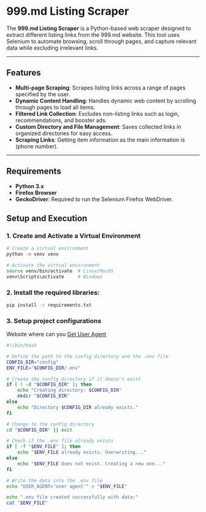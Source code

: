 # 999.md Listing Scraper  

The **999.md Listing Scraper** is a Python-based web scraper designed to extract different listing links from the 999.md website. This tool uses Selenium to automate browsing, scroll through pages, and capture relevant data while excluding irrelevant links.

---

## Features  

- **Multi-page Scraping**: Scrapes listing links across a range of pages specified by the user.  
- **Dynamic Content Handling**: Handles dynamic web content by scrolling through pages to load all items.  
- **Filtered Link Collection**: Excludes non-listing links such as login, recommendations, and booster ads.  
- **Custom Directory and File Management**: Saves collected links in organized directories for easy access.
- **Scraping Links**: Getting item information as the main information is (phone number).

---

## Requirements  

- **Python 3.x**  
- **Firefox Browser**  
- **GeckoDriver**: Required to run the Selenium Firefox WebDriver.

## Setup and Execution  

### 1. Create and Activate a Virtual Environment  

```bash
# Create a virtual environment
python -m venv venv  

# Activate the virtual environment
source venv/bin/activate  # Linux/MacOS  
venv\Scripts\activate     # Windows  
```

### 2. Install the required libraries:  

```bash
pip install -r requirements.txt
```

### 3. Setup project configurations
Website where can you [Get User Agent](https://www.whatismybrowser.com/detect/what-is-my-user-agent/)

```bash
#!/bin/bash

# Define the path to the config directory and the .env file
CONFIG_DIR="config"
ENV_FILE="$CONFIG_DIR/.env"

# Create the config directory if it doesn't exist
if [ ! -d "$CONFIG_DIR" ]; then
    echo "Creating directory: $CONFIG_DIR"
    mkdir "$CONFIG_DIR"
else
    echo "Directory $CONFIG_DIR already exists."
fi

# Change to the config directory
cd "$CONFIG_DIR" || exit

# Check if the .env file already exists
if [ -f "$ENV_FILE" ]; then
    echo "$ENV_FILE already exists. Overwriting..."
else
    echo "$ENV_FILE does not exist. Creating a new one..."
fi

# Write the data into the .env file
echo "USER_AGENT='user agent'" > "$ENV_FILE"

echo ".env file created successfully with data:"
cat "$ENV_FILE"

 ```